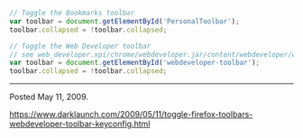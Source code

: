 ```javascript
// Toggle the Bookmarks toolbar
var toolbar = document.getElementById('PersonalToolbar');
toolbar.collapsed = !toolbar.collapsed;

// Toggle the Web Developer toolbar
// see web_developer.xpi/chrome/webdeveloper.jar/content/webdeveloper/webdeveloper.js
var toolbar = document.getElementById('webdeveloper-toolbar');
toolbar.collapsed = !toolbar.collapsed;
```

---

Posted May 11, 2009.

https://www.darklaunch.com/2009/05/11/toggle-firefox-toolbars-webdeveloper-toolbar-keyconfig.html
